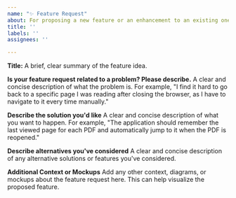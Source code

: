 ```yaml
---
name: "✨ Feature Request"
about: For proposing a new feature or an enhancement to an existing one.
title: ''
labels: ''
assignees: ''

---
```


**Title:** A brief, clear summary of the feature idea.

**Is your feature request related to a problem? Please describe.**
A clear and concise description of what the problem is. For example, "I find it hard to go back to a specific page I was reading after closing the browser, as I have to navigate to it every time manually."

**Describe the solution you'd like**
A clear and concise description of what you want to happen. For example, "The application should remember the last viewed page for each PDF and automatically jump to it when the PDF is reopened."

**Describe alternatives you've considered**
A clear and concise description of any alternative solutions or features you've considered.

**Additional Context or Mockups**
Add any other context, diagrams, or mockups about the feature request here. This can help visualize the proposed feature.
